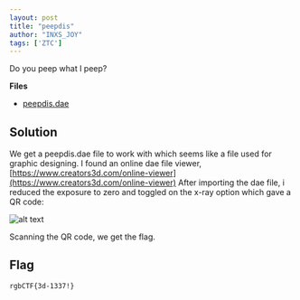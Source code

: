 ```yaml
---
layout: post
title: "peepdis"
author: "INXS_JOY"
tags: ['ZTC']
---
```


Do you peep what I peep?

**Files**
- [peepdis.dae]({{site.baseurl}}/assets/peepdis/peepdis.dae)

## Solution
We get a peepdis.dae file to work with which seems like a file used for graphic designing. I found an online dae file viewer, [https://www.creators3d.com/online-viewer](https://www.creators3d.com/online-viewer) 
After importing the dae file, i reduced the exposure to zero and toggled on the x-ray option which gave a QR code:

![alt text]({{site.baseurl}}/assets/peepdis/peepdis.png)

Scanning the QR code, we get the flag. 

## Flag
```
rgbCTF{3d-1337!}
```

